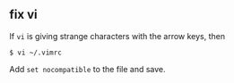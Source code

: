 ## fix vi
If `vi` is giving strange characters with the arrow keys, then
```
$ vi ~/.vimrc
```
Add `set nocompatible` to the file and save.
